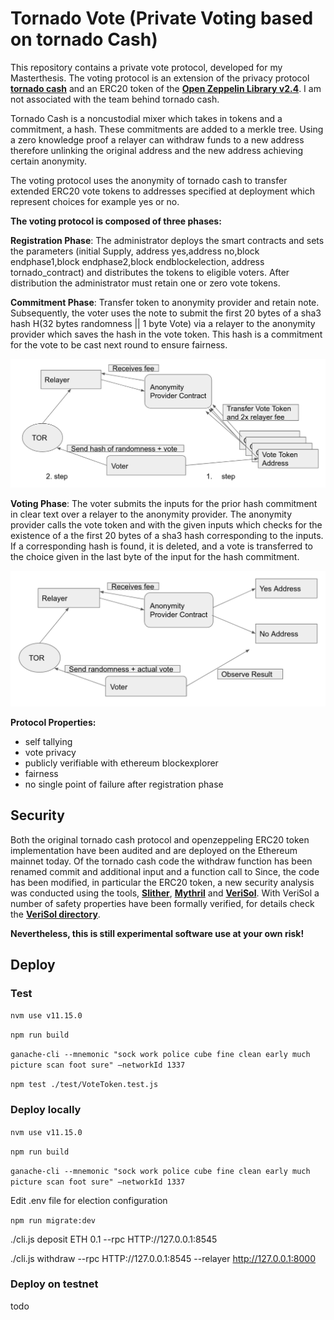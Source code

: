 # Tornado Vote (Private Voting based on tornado Cash)

This repository contains a private vote protocol, developed for my Masterthesis. The voting protocol is an extension of the privacy protocol **[tornado cash](https://github.com/tornadocash/tornado-core)** and an ERC20 token of the **[Open Zeppelin Library v2.4](https://github.com/OpenZeppelin/openzeppelin-contracts/tree/release-v2.4.0)**. I am not associated with the team behind tornado cash.

Tornado Cash is a noncustodial mixer which takes in tokens and a commitment, a hash. These commitments are added to a merkle tree. Using a zero knowledge proof a relayer can withdraw funds to a new address therefore unlinking the original address and the new address achieving certain anonymity.

The voting protocol uses the anonymity of tornado cash to transfer extended ERC20 vote tokens to addresses specified at deployment which represent choices for example yes or no. 


**The voting protocol is composed of three phases:**

**Registration Phase**: The administrator deploys the smart contracts and sets the parameters (initial Supply, address yes,address no,block endphase1,block endphase2,block endblockelection, address tornado_contract) and distributes the tokens to eligible voters. After distribution the administrator must retain one or zero vote tokens.

**Commitment Phase**: Transfer token to anonymity provider and retain note. Subsequently, the voter uses the note to submit the first 20 bytes of a sha3 hash H(32 bytes randomness || 1 byte Vote) via a relayer to the anonymity provider which saves the hash in the vote token. This hash is a commitment for the vote to be cast next round to ensure fairness.

![image](docs/Voting-Commit-Phase.png)


**Voting Phase**: The voter submits the inputs for the prior hash commitment in clear text over a relayer to the anonymity provider. The anonymity provider calls the vote token and with the given inputs which checks for the existence of a the first 20 bytes of a sha3 hash corresponding to the inputs. If a corresponding hash is found, it is deleted, and a vote is transferred to the choice given in the last byte of the input for the hash commitment.

![image](docs/Voting-Vote-Phase.png)


**Protocol Properties:**
- self tallying
- vote privacy
- publicly verifiable with ethereum blockexplorer
- fairness
- no single point of failure after registration phase

## Security

Both the original tornado cash protocol and openzeppeling ERC20 token implementation have been audited and are deployed on the Ethereum mainnet today. Of the tornado cash code the withdraw function has been renamed commit and additional input and a function call to 
Since, the code has been modified, in particular the ERC20 token, a new security analysis was conducted using the tools, **[Slither]()**, **[Mythril]()** and **[VeriSol](https://github.com/microsoft/verisol)**. With VeriSol a number of safety properties have been formally verified, for details check the **[VeriSol directory](https://github.com/ananas-block/tornado-vote/tree/master/VeriSol)**.

**Nevertheless, this is still experimental software use at your own risk!**

## Deploy

### Test
`nvm use v11.15.0`

 `npm run build`

`ganache-cli --mnemonic "sock work police cube fine clean early much picture scan foot sure" –networkId 1337`

`npm test ./test/VoteToken.test.js`

### Deploy locally
`nvm use v11.15.0`

`npm run build`

`ganache-cli --mnemonic "sock work police cube fine clean early much picture scan foot sure" –networkId 1337`

 Edit .env file for election configuration

`npm run migrate:dev`

  

./cli.js deposit ETH 0.1 --rpc HTTP://127.0.0.1:8545

./cli.js withdraw <note> --rpc HTTP://127.0.0.1:8545 --relayer http://127.0.0.1:8000

### Deploy on testnet
todo

